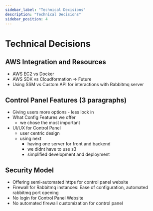 ```yaml
---
sidebar_label: "Technical Decisions"
description: "Technical Decisions"
sidebar_position: 4
---
```


# Technical Decisions

## AWS Integration and Resources

- AWS EC2 vs Docker
- AWS SDK vs Cloudformation ⇒ Future
- Using SSM vs Custom API for interactions with Rabbitmq server

## Control Panel Features (3 paragraphs)

- Giving users more options - less lock in
- What Config Features we offer
  - we chose the most important
- UI/UX for Control Panel
  - user centric design
  - using next
    - having one server for front and backend
    - we didnt have to use s3
    - simplified development and deployment

## Security Model

- Offering semi-automated https for control panel website
- Firewall for Rabbitmq instances: Ease of configuration, automated rabbitmq port opening
- No login for Control Panel Website
- No automated firewall customization for control panel
